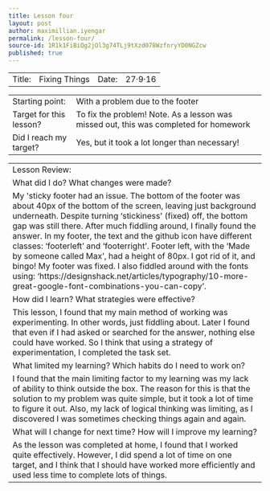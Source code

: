 ```yaml
---
title: Lesson four
layout: post
author: maximillian.iyengar
permalink: /lesson-four/
source-id: 1R1k1FiBiQg2jOl3g74TLj9tXzd078WzfnryYD0NGZcw
published: true
---
```

<table>
  <tr>
    <td>Title:</td>
    <td>Fixing Things</td>
    <td>Date:</td>
    <td>27·9·16</td>
  </tr>
</table>


<table>
  <tr>
    <td>Starting point:</td>
    <td>With a problem due to the footer</td>
  </tr>
  <tr>
    <td>Target for this lesson?</td>
    <td>To fix the problem!
Note. As a lesson was missed out, this was completed for homework</td>
  </tr>
  <tr>
    <td>Did I reach my target? </td>
    <td>Yes, but it took a lot longer than necessary!</td>
  </tr>
</table>


<table>
  <tr>
    <td>Lesson Review:</td>
  </tr>
  <tr>
    <td>What did I do? What changes were made?</td>
  </tr>
  <tr>
    <td>My 'sticky footer had an issue. The bottom of the footer was about 40px of the bottom of the screen, leaving just background underneath. Despite turning ‘stickiness' (fixed) off, the bottom gap was still there. After much fiddling around, I finally found the answer. In my footer, the text and the github icon have different classes: ‘footerleft’ and ‘footerright’. Footer left, with the ‘Made by someone called Max’, had a height of 80px. I got rid of it, and bingo! My footer was fixed. I also fiddled around with the fonts using: ‘https://designshack.net/articles/typography/10-more-great-google-font-combinations-you-can-copy’.</td>
  </tr>
  <tr>
    <td>How did I learn? What strategies were effective? </td>
  </tr>
  <tr>
    <td>This lesson, I found that my main method of working was experimenting. In other words, just fiddling about. Later I found that even if I had asked or searched for the answer, nothing else could have worked. So I think that using a strategy of experimentation, I completed the task set.</td>
  </tr>
  <tr>
    <td>What limited my learning? Which habits do I need to work on? </td>
  </tr>
  <tr>
    <td>I found that the main limiting factor to my learning was my lack of ability to think outside the box. The reason for this is that the solution to my problem was quite simple, but it took a lot of time to figure it out. Also, my lack of logical thinking was limiting, as I discovered I was sometimes checking things again and again.</td>
  </tr>
  <tr>
    <td>What will I change for next time? How will I improve my learning?</td>
  </tr>
  <tr>
    <td>As the lesson was completed at home, I found that I worked quite effectively. However, I did spend a lot of time on one target, and I think that I should have worked more efficiently and used less time to complete lots of things.</td>
  </tr>
</table>


